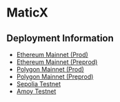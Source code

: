 # MaticX

## Deployment Information

- [Ethereum Mainnet (Prod)](<https://github.com/stader-labs/maticX/wiki/Ethereum-Mainnet-(Prod)>)
- [Ethereum Mainnet (Preprod)](<https://github.com/stader-labs/maticX/wiki/Ethereum-Mainnet-(Preprod)>)
- [Polygon Mainnet (Prod)](<https://github.com/stader-labs/maticX/wiki/Polygon-Mainnet-(Prod)>)
- [Polygon Mainnet (Preprod)](<https://github.com/stader-labs/maticX/wiki/Polygon-Mainnet-(Preprod)>)
- [Sepolia Testnet](https://github.com/stader-labs/maticX/wiki/Sepolia-Testnet)
- [Amoy Testnet](https://github.com/stader-labs/maticX/wiki/Amoy-Testnet)
